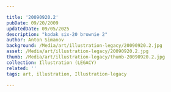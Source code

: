 ```yaml
---

title: '20090920.2'
pubDate: 09/20/2009
updatedDate: 09/05/2025
description: "kodak six-20 brownie 2"
author: Anton Simanov
background: /Media/art/illustration-legacy/20090920.2.jpg
asset: /Media/art/illustration-legacy/20090920.2.jpg
thumb: /Media/art/illustration-legacy/thumb-20090920.2.jpg
collection: Illustration (LEGACY)
related: ''
tags: art, illustration, Illustration-legacy

---
```



